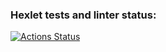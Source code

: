 ### Hexlet tests and linter status:
[![Actions Status](https://github.com/everjupe13/js-oop-project-62/actions/workflows/hexlet-check.yml/badge.svg)](https://github.com/everjupe13/js-oop-project-62/actions)